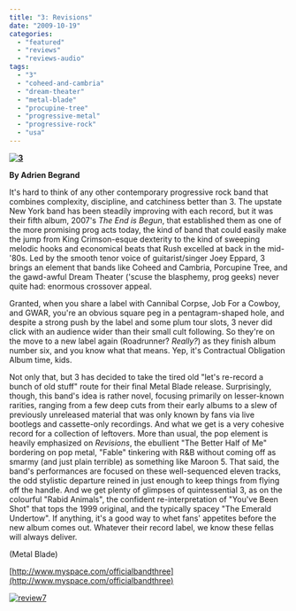 ```yaml
---
title: "3: Revisions"
date: "2009-10-19"
categories: 
  - "featured"
  - "reviews"
  - "reviews-audio"
tags: 
  - "3"
  - "coheed-and-cambria"
  - "dream-theater"
  - "metal-blade"
  - "procupine-tree"
  - "progressive-metal"
  - "progressive-rock"
  - "usa"
---
```


**[](http://www.hellbound.ca/wp-content/uploads/2009/10/51v%2BPKNLp4L__SL500_AA240_.jpg)**

**[![3](http://www.hellbound.ca/wp-content/uploads/2009/10/3.jpg "3")](http://www.hellbound.ca/wp-content/uploads/2009/10/3.jpg)**

**By Adrien Begrand**

It's hard to think of any other contemporary progressive rock band that combines complexity, discipline, and catchiness better than 3. The upstate New York band has been steadily improving with each record, but it was their fifth album, 2007's _The End is Begun_, that established them as one of the more promising prog acts today, the kind of band that could easily make the jump from King Crimson-esque dexterity to the kind of sweeping melodic hooks and economical beats that Rush excelled at back in the mid-'80s. Led by the smooth tenor voice of guitarist/singer Joey Eppard, 3 brings an element that bands like Coheed and Cambria, Porcupine Tree, and the gawd-awful Dream Theater ('scuse the blasphemy, prog geeks) never quite had: enormous crossover appeal.

Granted, when you share a label with Cannibal Corpse, Job For a Cowboy, and GWAR, you're an obvious square peg in a pentagram-shaped hole, and despite a strong push by the label and some plum tour slots, 3 never did click with an audience wider than their small cult following. So they're on the move to a new label again (Roadrunner? _Really?_) as they finish album number six, and you know what that means. Yep, it's Contractual Obligation Album time, kids.

Not only that, but 3 has decided to take the tired old "let's re-record a bunch of old stuff" route for their final Metal Blade release. Surprisingly, though, this band's idea is rather novel, focusing primarily on lesser-known rarities, ranging from a few deep cuts from their early albums to a slew of previously unreleased material that was only known by fans via live bootlegs and cassette-only recordings. And what we get is a very cohesive record for a collection of leftovers. More than usual, the pop element is heavily emphasized on _Revisions_, the ebullient "The Better Half of Me" bordering on pop metal, "Fable" tinkering with R&B without coming off as smarmy (and just plain terrible) as something like Maroon 5. That said, the band's performances are focused on these well-sequenced eleven tracks, the odd stylistic departure reined in just enough to keep things from flying off the handle. And we get plenty of glimpses of quintessential 3, as on the colourful "Rabid Animals", the confident re-interpretation of "You've Been Shot" that tops the 1999 original, and the typically spacey "The Emerald Undertow". If anything, it's a good way to whet fans' appetites before the new album comes out. Whatever their record label, we know these fellas will always deliver.

(Metal Blade)

[http://www.myspace.com/officialbandthree](http://www.myspace.com/officialbandthree)

[![review7](http://www.hellbound.ca/wp-content/uploads/2009/08/review7.png "review7")](http://www.hellbound.ca/wp-content/uploads/2009/08/review7.png)
